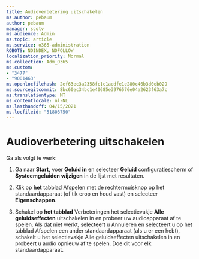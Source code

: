 ```yaml
---
title: Audioverbetering uitschakelen
ms.author: pebaum
author: pebaum
manager: scotv
ms.audience: Admin
ms.topic: article
ms.service: o365-administration
ROBOTS: NOINDEX, NOFOLLOW
localization_priority: Normal
ms.collection: Adm_O365
ms.custom:
- "3477"
- "9001463"
ms.openlocfilehash: 2ef63ec3a2358fc1c1aedfe1e280c46b3d0eb029
ms.sourcegitcommit: 8bc60ec34bc1e40685e3976576e04a2623f63a7c
ms.translationtype: MT
ms.contentlocale: nl-NL
ms.lasthandoff: 04/15/2021
ms.locfileid: "51808750"
---
```

# <a name="turn-off-audio-enhancement"></a>Audioverbetering uitschakelen

Ga als volgt te werk:

1. Ga naar **Start,** voer **Geluid in** en selecteer **Geluid** configuratiescherm of **Systeemgeluiden wijzigen** in de lijst met resultaten.

2. Klik op **het** tabblad Afspelen met de rechtermuisknop op het standaardapparaat (of tik erop en houd vast) en selecteer **Eigenschappen**.

3. Schakel op **het tabblad** Verbeteringen het selectievakje **Alle geluidseffecten** uitschakelen in en probeer uw audioapparaat af te spelen. Als dat niet werkt, selecteert u  Annuleren en selecteert u op het tabblad  Afspelen een ander standaardapparaat (als u er een hebt), schakelt u het selectievakje Alle geluidseffecten uitschakelen in en probeert u audio opnieuw af te spelen.  Doe dit voor elk standaardapparaat.
